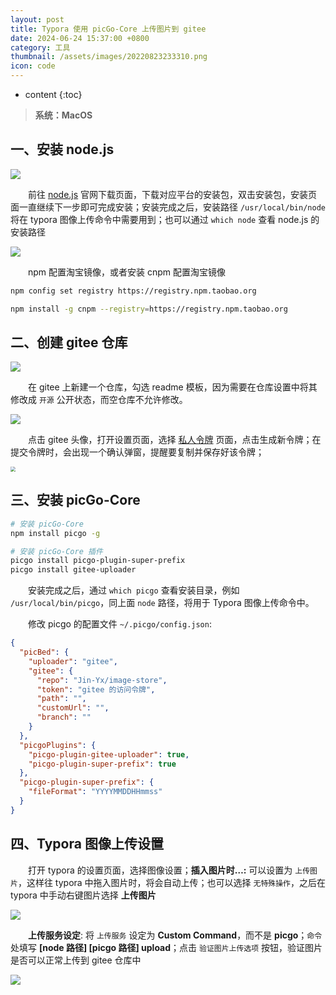 ```yaml
---
layout: post
title: Typora 使用 picGo-Core 上传图片到 gitee
date: 2024-06-24 15:37:00 +0800
category: 工具
thumbnail: /assets/images/20220823233310.png
icon: code
---
```


* content
{:toc}


> **系统：MacOS**

## 一、安装 node.js

![](../../assets/images/20220823233310.png)

&emsp;&emsp;前往 [node.js](https://nodejs.org/zh-cn/download/) 官网下载页面，下载对应平台的安装包，双击安装包，安装页面一直继续下一步即可完成安装；安装完成之后，安装路径 `/usr/local/bin/node` 将在 typora 图像上传命令中需要用到；也可以通过 `which node` 查看 node.js 的安装路径

![](../../assets/images/20220823233303.png)

&emsp;&emsp;npm 配置淘宝镜像，或者安装 cnpm 配置淘宝镜像

~~~sh
npm config set registry https://registry.npm.taobao.org

npm install -g cnpm --registry=https://registry.npm.taobao.org
~~~



## 二、创建 gitee 仓库

![](../../assets/images/20220823233254.png)

&emsp;&emsp;在 gitee 上新建一个仓库，勾选 readme 模板，因为需要在仓库设置中将其修改成 `开源` 公开状态，而空仓库不允许修改。

![](../../assets/images/20220823233248.png)

&emsp;&emsp;点击 gitee 头像，打开设置页面，选择 [私人令牌](https://gitee.com/profile/personal_access_tokens) 页面，点击生成新令牌；在提交令牌时，会出现一个确认弹窗，提醒要复制并保存好该令牌；

<img src="../../assets/images/20220823233239.png" style="zoom: 48%;" />


## 三、安装 picGo-Core

~~~sh
# 安装 picGo-Core
npm install picgo -g

# 安装 picGo-Core 插件
picgo install picgo-plugin-super-prefix
picgo install gitee-uploader
~~~

&emsp;&emsp;安装完成之后，通过 `which picgo` 查看安装目录，例如 `/usr/local/bin/picgo`，同上面 `node` 路径，将用于 Typora 图像上传命令中。

&emsp;&emsp;修改 picgo 的配置文件 `~/.picgo/config.json`:

~~~json
{
  "picBed": {
    "uploader": "gitee",
    "gitee": {
      "repo": "Jin-Yx/image-store",
      "token": "gitee 的访问令牌",
      "path": "",
      "customUrl": "",
      "branch": ""
    }
  },
  "picgoPlugins": {
    "picgo-plugin-gitee-uploader": true,
    "picgo-plugin-super-prefix": true
  },
  "picgo-plugin-super-prefix": {
    "fileFormat": "YYYYMMDDHHmmss"
  }
}
~~~


## 四、Typora 图像上传设置

&emsp;&emsp;打开 typora 的设置页面，选择图像设置；**插入图片时…:** 可以设置为 `上传图片`，这样往 typora 中拖入图片时，将会自动上传；也可以选择 `无特殊操作`，之后在 typora 中手动右键图片选择 **上传图片**

![](../../assets/images/20220823232200.png)

&emsp;&emsp;**上传服务设定**: 将 `上传服务` 设定为 **Custom Command**，而不是 **picgo**；`命令` 处填写 **[node 路径] [picgo 路径] upload**；点击 `验证图片上传选项` 按钮，验证图片是否可以正常上传到 gitee 仓库中

![](../../assets/images/20220823231848.png)

